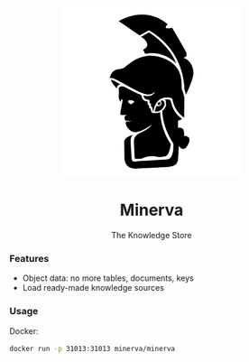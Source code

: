<center>
    <img src="logo.svg" height=300>
    <h1>Minerva</h1>
    <p>The Knowledge Store</p>
</center>

### Features

- Object data: no more tables, documents, keys
- Load ready-made knowledge sources

### Usage

Docker:

```bash
docker run -p 31013:31013 minerva/minerva
```
